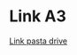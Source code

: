 # Link A3

[Link pasta drive](https://drive.google.com/drive/folders/1YEhRxCotKPodfVDKfPGBt9pJ8Xxd7Vxt?usp=drive_link)

